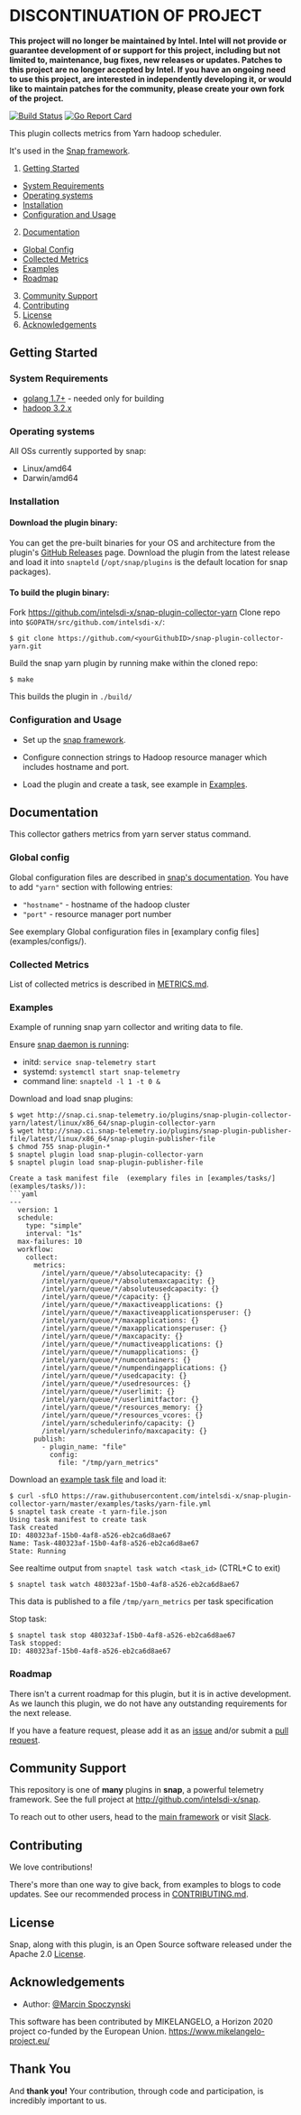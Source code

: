
# DISCONTINUATION OF PROJECT 

**This project will no longer be maintained by Intel.  Intel will not provide or guarantee development of or support for this project, including but not limited to, maintenance, bug fixes, new releases or updates.  Patches to this project are no longer accepted by Intel. If you have an ongoing need to use this project, are interested in independently developing it, or would like to maintain patches for the community, please create your own fork of the project.**




[![Build Status](https://api.travis-ci.org/intelsdi-x/snap-plugin-collector-yarn.svg)](https://travis-ci.org/intelsdi-x/snap-plugin-collector-yarn )
[![Go Report Card](http://goreportcard.com/badge/intelsdi-x/snap-plugin-collector-yarn)](http://goreportcard.com/report/intelsdi-x/snap-plugin-collector-yarn)

This plugin collects metrics from Yarn hadoop scheduler.  

It's used in the [Snap framework](http://github.com:intelsdi-x/snap).

1. [Getting Started](#getting-started)
  * [System Requirements](#system-requirements)
  * [Operating systems](#operating-systems)
  * [Installation](#installation)
  * [Configuration and Usage](#configuration-and-usage)
2. [Documentation](#documentation)
  * [Global Config](#global-config)
  * [Collected Metrics](#collected-metrics)
  * [Examples](#examples)
  * [Roadmap](#roadmap)
3. [Community Support](#community-support)
4. [Contributing](#contributing)
5. [License](#license-and-authors)
6. [Acknowledgements](#acknowledgements)

## Getting Started
### System Requirements
* [golang 1.7+](https://golang.org/dl/)  - needed only for building
* [hadoop 3.2.x](http://hadoop.apache.org/) 
### Operating systems
All OSs currently supported by snap:
* Linux/amd64
* Darwin/amd64

### Installation


#### Download the plugin binary:

You can get the pre-built binaries for your OS and architecture from the plugin's [GitHub Releases](https://github.com/intelsdi-x/snap-plugin-collector-yarn/releases) page. Download the plugin from the latest release and load it into `snapteld` (`/opt/snap/plugins` is the default location for snap packages).


#### To build the plugin binary:

Fork https://github.com/intelsdi-x/snap-plugin-collector-yarn
Clone repo into `$GOPATH/src/github.com/intelsdi-x/`:

```
$ git clone https://github.com/<yourGithubID>/snap-plugin-collector-yarn.git
```

Build the snap yarn plugin by running make within the cloned repo:
```
$ make
```
This builds the plugin in `./build/`

### Configuration and Usage
* Set up the [snap framework](https://github.com/intelsdi-x/snap/blob/master/README.md#getting-started).
* Configure connection strings to Hadoop resource manager which includes hostname and port.

* Load the plugin and create a task, see example in [Examples](#examples).

## Documentation

This collector gathers metrics from yarn server status command. 

### Global config
Global configuration files are described in [snap's documentation](https://github.com/intelsdi-x/snap/blob/master/docs/snapteld_CONFIGURATION.md). You have to add `"yarn"` section with following entries:

 - `"hostname"` - hostname of the hadoop cluster
 - `"port"` - resource manager port number

See exemplary Global configuration files in [examplary config files] (examples/configs/).

### Collected Metrics

List of collected metrics is described in [METRICS.md](METRICS.md).

### Examples

Example of running snap yarn collector and writing data to file.

Ensure [snap daemon is running](https://github.com/intelsdi-x/snap#running-snap):
* initd: `service snap-telemetry start`
* systemd: `systemctl start snap-telemetry`
* command line: `snapteld -l 1 -t 0 &`

Download and load snap plugins:
```
$ wget http://snap.ci.snap-telemetry.io/plugins/snap-plugin-collector-yarn/latest/linux/x86_64/snap-plugin-collector-yarn
$ wget http://snap.ci.snap-telemetry.io/plugins/snap-plugin-publisher-file/latest/linux/x86_64/snap-plugin-publisher-file
$ chmod 755 snap-plugin-*
$ snaptel plugin load snap-plugin-collector-yarn
$ snaptel plugin load snap-plugin-publisher-file

Create a task manifest file  (exemplary files in [examples/tasks/] (examples/tasks/)):
```yaml
---
  version: 1
  schedule:
    type: "simple"
    interval: "1s"
  max-failures: 10
  workflow:
    collect:
      metrics:
        /intel/yarn/queue/*/absolutecapacity: {}
        /intel/yarn/queue/*/absolutemaxcapacity: {}
        /intel/yarn/queue/*/absoluteusedcapacity: {}
        /intel/yarn/queue/*/capacity: {}
        /intel/yarn/queue/*/maxactiveapplications: {}
        /intel/yarn/queue/*/maxactiveapplicationsperuser: {}
        /intel/yarn/queue/*/maxapplications: {}
        /intel/yarn/queue/*/maxapplicationsperuser: {}
        /intel/yarn/queue/*/maxcapacity: {}
        /intel/yarn/queue/*/numactiveapplications: {}
        /intel/yarn/queue/*/numapplications: {}
        /intel/yarn/queue/*/numcontainers: {}
        /intel/yarn/queue/*/numpendingapplications: {}
        /intel/yarn/queue/*/usedcapacity: {}
        /intel/yarn/queue/*/usedresources: {}
        /intel/yarn/queue/*/userlimit: {}
        /intel/yarn/queue/*/userlimitfactor: {}
        /intel/yarn/queue/*/resources_memory: {}
        /intel/yarn/queue/*/resources_vcores: {}
        /intel/yarn/schedulerinfo/capacity: {}
        /intel/yarn/schedulerinfo/maxcapacity: {}
      publish:
        - plugin_name: "file"
          config:
            file: "/tmp/yarn_metrics"
```
Download an [example task file](https://github.com/intelsdi-x/snap-plugin-collector-yarn/blob/master/examples/tasks/) and load it:
```
$ curl -sfLO https://raw.githubusercontent.com/intelsdi-x/snap-plugin-collector-yarn/master/examples/tasks/yarn-file.yml
$ snaptel task create -t yarn-file.json
Using task manifest to create task
Task created
ID: 480323af-15b0-4af8-a526-eb2ca6d8ae67
Name: Task-480323af-15b0-4af8-a526-eb2ca6d8ae67
State: Running
```

See realtime output from `snaptel task watch <task_id>` (CTRL+C to exit)
```
$ snaptel task watch 480323af-15b0-4af8-a526-eb2ca6d8ae67
```

This data is published to a file `/tmp/yarn_metrics` per task specification

Stop task:
```
$ snaptel task stop 480323af-15b0-4af8-a526-eb2ca6d8ae67
Task stopped:
ID: 480323af-15b0-4af8-a526-eb2ca6d8ae67
```



### Roadmap
There isn't a current roadmap for this plugin, but it is in active development. As we launch this plugin, we do not have any outstanding requirements for the next release. 

If you have a feature request, please add it as an [issue](https://github.com/intelsdi-x/snap-plugin-collector-yarn/issues/new) and/or submit a [pull request](https://github.com/intelsdi-x/snap-plugin-collector-yarn/pulls).

## Community Support
This repository is one of **many** plugins in **snap**, a powerful telemetry framework. See the full project at http://github.com/intelsdi-x/snap.

To reach out to other users, head to the [main framework](https://github.com/intelsdi-x/snap#community-support) or visit [Slack](http://slack.snap-telemetry.io).

## Contributing
We love contributions!

There's more than one way to give back, from examples to blogs to code updates. See our recommended process in [CONTRIBUTING.md](CONTRIBUTING.md).

## License
Snap, along with this plugin, is an Open Source software released under the Apache 2.0 [License](LICENSE).

## Acknowledgements
* Author: [@Marcin Spoczynski](https://github.com/sandlbn/)

This software has been contributed by MIKELANGELO, a Horizon 2020 project co-funded by the European Union. https://www.mikelangelo-project.eu/
## Thank You
And **thank you!** Your contribution, through code and participation, is incredibly important to us.
